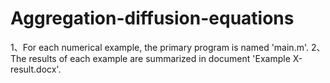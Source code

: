 # Aggregation-diffusion-equations
1、For each numerical example, the primary program is named 'main.m'. 
2、The results of each example are summarized in document 'Example X-result.docx'.
